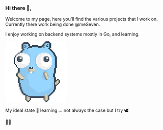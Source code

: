### Hi there 👋,

Welcome to my page, here you'll find the various projects that I work on. Currently there work being done @meSeven.

I enjoy working on backend systems mostly in Go, and learning.

![gopher dancing](./dancing-gopher.gif)

My ideal state 🌱 learning ... not always the case but I try 🕊 

✌🏾

<!--
**C3nsoreD/C3nsoreD** is a ✨ _special_ ✨ repository because its `README.md` (this file) appears on your GitHub profile.

Here are some ideas to get you started:

- 🔭 I’m currently working on ...
- 🌱 I’m currently learning ...
- 👯 I’m looking to collaborate on ...
- 🤔 I’m looking for help with ...
- 💬 Ask me about ...
- 📫 How to reach me: ...
- 😄 Pronouns: ...
- ⚡ Fun fact: ...
-->
